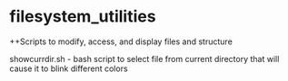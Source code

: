 # filesystem_utilities
++Scripts to modify, access, and display files and structure

showcurrdir.sh - bash script to select file from current directory that will cause it to blink different colors
